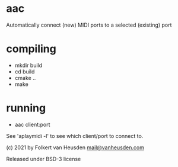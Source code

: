 # aac
Automatically connect (new) MIDI ports to a selected (existing) port

# compiling
* mkdir build
* cd build
* cmake ..
* make

# running
* aac client:port

See 'aplaymidi -l' to see which client/port to connect to.



(c) 2021 by Folkert van Heusden <mail@vanheusden.com>

Released under BSD-3 license
